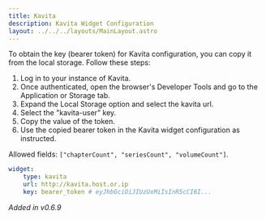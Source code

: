 ```yaml
---
title: Kavita
description: Kavita Widget Configuration
layout: ../../../layouts/MainLayout.astro
---
```


To obtain the key (bearer token) for Kavita configuration, you can copy it from the local storage. Follow these steps:

1. Log in to your instance of Kavita.
2. Once authenticated, open the browser's Developer Tools and go to the Application or Storage tab.
3. Expand the Local Storage option and select the kavita url.
4. Select the "kavita-user" key.
4. Copy the value of the token.
5. Use the copied bearer token in the Kavita widget configuration as instructed.

Allowed fields: `["chapterCount", "seriesCount", "volumeCount"]`.

```yaml
widget:
    type: kavita
    url: http://kavita.host.or.ip
    key: bearer_token # eyJhbGciOiJIUzUxMiIsInR5cCI6I...
```

_Added in v0.6.9_

